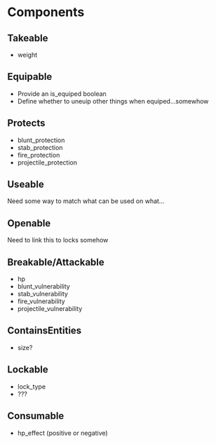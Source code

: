 # Components

## Takeable

- weight

## Equipable

- Provide an is_equiped boolean
- Define whether to uneuip other things when equiped...somewhow

## Protects

- blunt_protection
- stab_protection
- fire_protection
- projectile_protection

## Useable

Need some way to match what can be used on what...

## Openable

Need to link this to locks somehow

## Breakable/Attackable

- hp
- blunt_vulnerability
- stab_vulnerability
- fire_vulnerability
- projectile_vulnerability

## ContainsEntities

- size?

## Lockable

- lock_type
- ???

## Consumable

- hp_effect (positive or negative)
